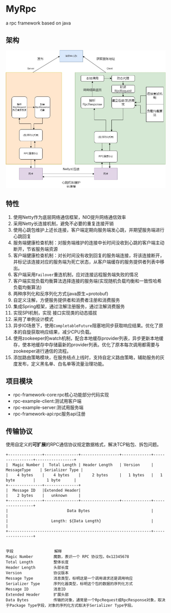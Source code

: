 # MyRpc
a rpc framework based on java

## 架构

![图片](./总体架构.jpg)

## 特性

1. 使用Netty作为底层网络通信框架，NIO提升网络通信效率
2. 采用Netty长连接机制，避免不必要的重复连接开销
3. 使用心跳包维护上述长连接，客户端定期向服务端发心跳，并期望服务端进行心跳回复
4. 服务端健康检查机制：对服务端维护的连接中长时间没收到心跳的客户端主动断开，节省服务端资源
5. 客户端健康检查机制：对长时间没有收到回复的服务端连接，将该连接断开，并标记该连接对应的服务端为死亡状态，从客户端缓存的服务提供者列表中移出。
6. 客户端采用`Failover`重连机制，应对连接远程服务端失败的情况
7. 客户端实现负载均衡算法选择连接的服务端(实现随机负载均衡和一致性哈希负载均衡算法)
8. 两种序列化和反序列化方式(java原生+protobuf)
9. 自定义注解，方便服务提供者和消费者注册和消费服务
10. 集成Spring框架，通过注解注册服务，通过注解消费服务
11. 实现SPI机制，实现 接口实现类的动态插拔
12. 采用了单例设计模式
13. 异步IO场景下，使用`CompletableFuture`阻塞地同步获取响应结果。优化了原本的自旋获取响应结果，减少CPU负载。
14. 使用zookeeper的watch机制，配合本地缓存provider列表，异步更新本地缓存，使本地缓存中存储最新的provider列表。优化了原本每次调用都需要与zookeeper进行通信的流程。
15. 添加路由策略模块，在服务结点上线时，支持自定义路由策略，辅助服务的灰度发布，定义黑名单、白名单等流量治理功能。

## 项目模块

- rpc-framework-core:rpc核心功能部分代码实现
- rpc-example-client:测试用客户端
- rpc-example-server:测试用服务端
- rpc-framework-api:rpc服务api注册

## 传输协议

使用自定义的**可扩展**的RPC通信协议规定数据格式，解决TCP粘包、拆包问题。 

```
+---------------+---------------+-----------------+-------------+-----------------+-----------------+
|  Magic Number |  Total Length | Header Length   | Version     |  MessageType	  |	Serializer Type	|
|    4 bytes    |    4 bytes    |     2 bytes     |   1 bytes   |	1 byte		  |		1 byte		|
+---------------+---------------+
|  Message ID   |Extended Header|
|    2 bytes    |   unknown    	|
+---------------+---------------+-----------------+-------------+-----------------+
|                          Data Bytes                           |				  |
|                   Length: ${Data Length}                      |				  |
+---------------------------------------------------------------+-----------------+
```
```

字段					解释
Magic Number		 魔数，表识一个 RPC 协议包，0x12345678
Total Length         整体长度
Header Length        头部长度
Version   			 协议版本
Message Type		 消息类型，标明这是一个调用请求还是调用响应
Serializer Type		 序列化器类型，标明这个包的数据的序列化方式
Message ID			 消息ID
Extended Header		 扩展头部
Data Bytes			 传输的对象，通常是一个RpcRequest或RpcResponse对象，取决于Package Type字段，对象的序列化方式取决于Serializer Type字段。
```